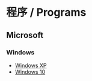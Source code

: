 # 程序 / Programs

## Microsoft

### Windows

- [Windows XP](./Microsoft/Windows/Windows-XP.md)
- [Windows 10](./Microsoft/Windows/Windows-10.md)
